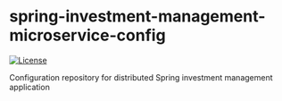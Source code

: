 # spring-investment-management-microservice-config

[![License](https://img.shields.io/badge/License-Apache%202.0-blue.svg)](https://opensource.org/licenses/Apache-2.0)

Configuration repository for distributed Spring investment management application
